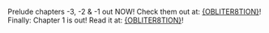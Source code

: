 Prelude chapters -3, -2 & -1 out NOW! Check them out at: [{OBLITER8TION}](/obliter8tion.html)!
Finally: Chapter 1 is out! Read it at: [{OBLITER8TION}](/obliter8tion.html)!
